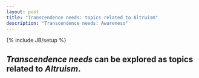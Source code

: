 ```yaml
---
layout: post
title: "Transcendence needs: topics related to Altruism"
description: "Transcendence needs: Awareness"
---
```

{% include JB/setup %}


## __*Transcendence needs*__ can be explored as topics related to __*Altruism*__.   